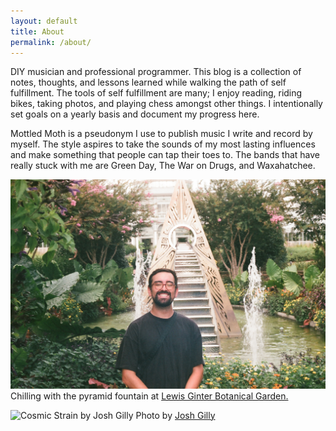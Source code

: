 ```yaml
---
layout: default
title: About
permalink: /about/
---
```


DIY musician and professional programmer. This blog is a collection of notes, thoughts, and lessons learned while walking the path of self fulfillment. The tools of self fulfillment are many; I enjoy reading, riding bikes, taking photos, and playing chess amongst other things. I intentionally set goals on a yearly basis and document my progress here. 

Mottled Moth is a pseudonym I use to publish music I write and record by myself. The style aspires to take the sounds of my most lasting influences and make something that people can tap their toes to. The bands that have really stuck with me are Green Day, The War on Drugs, and Waxahatchee.

![At the gardens](/assets/images/about.JPG "At the gardens")
Chilling with the pyramid fountain at [Lewis Ginter Botanical Garden.](https://www.lewisginter.org)

![Cosmic Strain by Josh Gilly](/assets/images/main/cs-double-exposure.jpg "Cosmic Strain by Josh Gilly")
Photo by [Josh Gilly](https://www.instagram.com/joshgilly/)